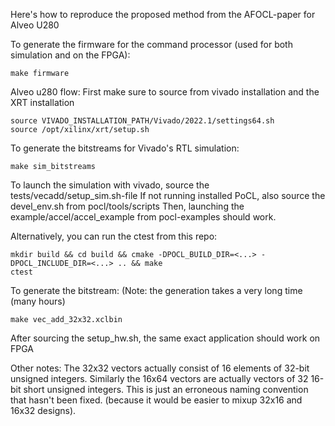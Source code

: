 

Here's how to reproduce the proposed method from the AFOCL-paper for Alveo U280

To generate the firmware for the command processor (used for both simulation and on the FPGA):
```
make firmware
```

Alveo u280 flow:
First make sure to source from vivado installation and the XRT installation

```
source VIVADO_INSTALLATION_PATH/Vivado/2022.1/settings64.sh
source /opt/xilinx/xrt/setup.sh
```


To generate the bitstreams for Vivado's RTL simulation:
```
make sim_bitstreams
```

To launch the simulation with vivado, source the tests/vecadd/setup\_sim.sh-file
If not running installed PoCL, also source the devel\_env.sh from pocl/tools/scripts
Then, launching the example/accel/accel\_example from pocl-examples should work.

 Alternatively, you can run the ctest from this repo:
```
mkdir build && cd build && cmake -DPOCL_BUILD_DIR=<...> -DPOCL_INCLUDE_DIR=<...> .. && make
ctest
```


To generate the bitstream:
(Note: the generation takes a very long time (many hours)

```
make vec_add_32x32.xclbin
```

After sourcing the setup\_hw.sh, the same exact application should work on FPGA

Other notes:
The 32x32 vectors actually consist of 16 elements of 32-bit unsigned integers.
Similarly the 16x64 vectors are actually vectors of 32 16-bit short unsigned integers.
This is just an erroneous naming convention that hasn't been fixed.
(because it would be easier to mixup 32x16 and 16x32 designs).

